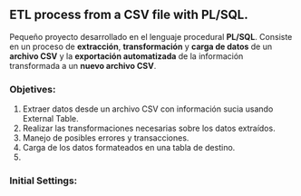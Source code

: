 ## ETL process from a CSV file with PL/SQL.
Pequeño proyecto desarrollado en el lenguaje procedural **PL/SQL**. Consiste en un proceso de **extracción**, **transformación** y **carga de datos** de un **archivo CSV** y la **exportación automatizada** de la
información transformada a un **nuevo archivo CSV**.

### Objetives:
1. Extraer datos desde un archivo CSV con información sucia usando External Table.
2. Realizar las transformaciones necesarias sobre los datos extraídos.
3. Manejo de posibles errores y transacciones.
4. Carga de los datos formateados en una tabla de destino.
5. 

### Initial Settings:


